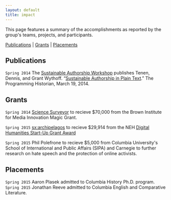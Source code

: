```yaml
---
layout: default
title: impact
---
```


This page features a summary of the accomplishments as reported by the group's
teams, projects, and participants.

[Publications](#publications) \| [Grants](#grants) \|
[Placements](#placements)

## Publications

`Spring 2014` The [Sustainable Authorship
Workshop](http://xpmethod.plaintext.in/minimal-computing/pandoc.html) publishes
Tenen, Dennis, and Grant Wythoff. “[Sustainable Authorship in Plain
Text](http://programminghistorian.org/lessons/sustainable-authorship-in-plain-text-using-pandoc-and-markdown).”
The Programming Historian, March 19, 2014.

## Grants

`Spring 2014` [Science
Surveyor](http://xpmethod.plaintext.in/public-discourse/surveyor.html) to
recieve $70,000 from the Brown Institute for Media Innovation Magic Grant.

`Spring 2015` [sx:archipelagos](http://xpmethod.plaintext.in/events/minimal-computing/small-axe.html)
to recieve $29,914 from the NEH [Digital Humanities Start-Up Grant
Award](http://www.neh.gov/divisions/odh/grant-news/announcing-17-digital-humanities-start-grant-awards-march-2015)

`Spring 2015` Phil Polefrone to recieve $5,000 from Columbia University's School
of International and Public Affairs (SIPA) and Carnegie to further research on
hate speech and the protection of online activists.

## Placements

`Spring 2015` Aaron Plasek admitted to Columbia History Ph.D. program.  
`Spring 2015` Jonathan Reeve admitted to Columbia English and Comparative Literature.  



